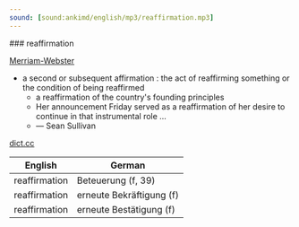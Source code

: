 ```yaml
---
sound: [sound:ankimd/english/mp3/reaffirmation.mp3]
---
```


\### reaffirmation

[Merriam-Webster](https://www.merriam-webster.com/dictionary/reaffirmation)

- a second or subsequent affirmation : the act of reaffirming something or the condition of being reaffirmed
    - a reaffirmation of the country's founding principles
    - Her announcement Friday served as a reaffirmation of her desire to continue in that instrumental role …
    - — Sean Sullivan

[dict.cc](https://www.dict.cc/reaffirmation)

| English        | German       |
| -------------- | ------------ |
| reaffirmation | Beteuerung (f, 39) |
| reaffirmation | erneute Bekräftigung (f) |
| reaffirmation | erneute Bestätigung (f) |
